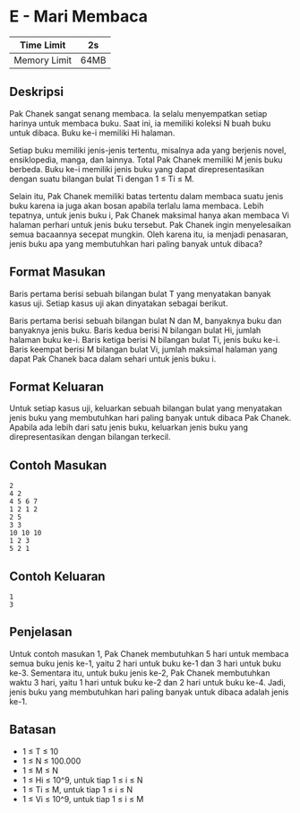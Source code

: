 # E - Mari Membaca 

| Time Limit   | 2s   |
|--------------|------|
| Memory Limit | 64MB |

## Deskripsi

Pak Chanek sangat senang membaca. Ia selalu menyempatkan setiap harinya untuk membaca buku. Saat ini, ia memiliki koleksi N buah buku untuk dibaca. Buku ke-i memiliki Hi halaman. 

Setiap buku memiliki jenis-jenis tertentu, misalnya ada yang berjenis novel, ensiklopedia, manga, dan lainnya. Total Pak Chanek memiliki M jenis buku berbeda. Buku ke-i memiliki jenis buku yang dapat direpresentasikan dengan suatu bilangan bulat Ti dengan 1 ≤ Ti ≤ M.

Selain itu, Pak Chanek memiliki batas tertentu dalam membaca suatu jenis buku karena ia juga akan bosan apabila terlalu lama membaca. Lebih tepatnya, untuk jenis buku i, Pak Chanek maksimal hanya akan membaca Vi halaman perhari untuk jenis buku tersebut. Pak Chanek ingin menyelesaikan semua bacaannya secepat mungkin. Oleh karena itu, ia menjadi penasaran, jenis buku apa yang membutuhkan hari paling banyak untuk dibaca?

## Format Masukan

Baris pertama berisi sebuah bilangan bulat T yang menyatakan banyak kasus uji. Setiap kasus uji akan dinyatakan sebagai berikut.

Baris pertama berisi sebuah bilangan bulat N dan M, banyaknya buku dan banyaknya jenis buku.
Baris kedua berisi N bilangan bulat Hi, jumlah halaman buku ke-i.
Baris ketiga berisi N bilangan bulat Ti, jenis buku ke-i.
Baris keempat berisi M bilangan bulat Vi, jumlah maksimal halaman yang dapat Pak Chanek baca dalam sehari untuk jenis buku i.

## Format Keluaran

Untuk setiap kasus uji, keluarkan sebuah bilangan bulat yang menyatakan jenis buku yang membutuhkan hari paling banyak untuk dibaca Pak Chanek. Apabila ada lebih dari satu jenis buku, keluarkan jenis buku yang direpresentasikan dengan bilangan terkecil.

## Contoh Masukan

	2
	4 2
	4 5 6 7
	1 2 1 2
	2 5
	3 3
	10 10 10
	1 2 3
	5 2 1

## Contoh Keluaran

	1
	3

## Penjelasan

Untuk contoh masukan 1, Pak Chanek membutuhkan 5 hari untuk membaca semua buku jenis ke-1, yaitu 2 hari untuk buku ke-1 dan 3 hari untuk buku ke-3. Sementara itu, untuk buku jenis ke-2, Pak Chanek membutuhkan waktu 3 hari, yaitu 1 hari untuk buku ke-2 dan 2 hari untuk buku ke-4. Jadi, jenis buku yang membutuhkan hari paling banyak untuk dibaca adalah jenis ke-1.

## Batasan


- 1 ≤ T ≤ 10
- 1 ≤ N ≤ 100.000
- 1 ≤ M ≤ N
- 1 ≤ Hi ≤ 10^9, untuk tiap 1 ≤ i ≤ N
- 1 ≤ Ti ≤ M, untuk tiap 1 ≤ i ≤ N
- 1 ≤ Vi ≤ 10^9, untuk tiap 1 ≤ i ≤ M
